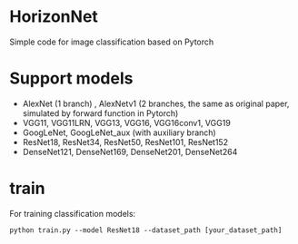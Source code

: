 # HorizonNet

Simple code for image classification based on Pytorch

# Support models

- AlexNet (1 branch) , AlexNetv1 (2 branches, the same as original paper, simulated by forward function in Pytorch)
- VGG11, VGG11LRN, VGG13, VGG16, VGG16conv1, VGG19
- GoogLeNet, GoogLeNet_aux (with auxiliary branch)
- ResNet18, ResNet34, ResNet50, ResNet101, ResNet152
- DenseNet121, DenseNet169, DenseNet201, DenseNet264

# train

For training classification models:

```shell
python train.py --model ResNet18 --dataset_path [your_dataset_path]
```



